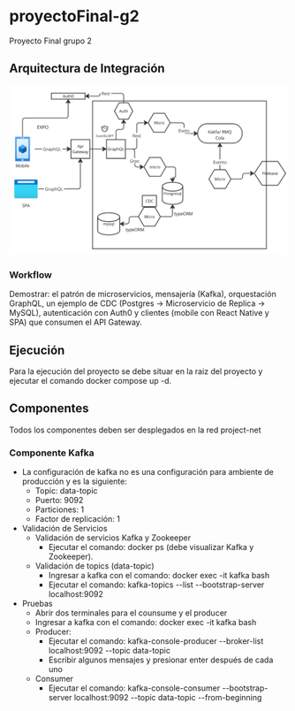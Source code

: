 # proyectoFinal-g2
Proyecto Final grupo 2

## Arquitectura de Integración
<p align="center">
    <img src="Arquitectura.png" />
</p>

### Workflow

Demostrar: el patrón de microservicios, mensajería (Kafka), orquestación GraphQL, un ejemplo de CDC (Postgres → Microservicio de Replica → MySQL), autenticación con Auth0 y clientes (mobile con React Native y SPA) que consumen el API Gateway.

## Ejecución
Para la ejecución del proyecto se debe situar en la raiz del proyecto y ejecutar el comando docker compose up -d.

## Componentes
Todos los componentes deben ser desplegados en la red project-net

### Componente Kafka
* La configuración de kafka no es una configuración para ambiente de producción y es la siguiente:
    * Topic: data-topic
    * Puerto: 9092
    * Particiones: 1
    * Factor de replicación: 1
* Validación de Servicios
    * Validación de servicios Kafka y Zookeeper
        * Ejecutar el comando: docker ps (debe visualizar Kafka y Zookeeper).
    * Validación de topics (data-topic)
        * Ingresar a kafka con el comando: docker exec -it kafka bash
        * Ejecutar el comando: kafka-topics --list --bootstrap-server localhost:9092
* Pruebas
    * Abrir dos terminales para el counsume y el producer
    * Ingresar a kafka con el comando: docker exec -it kafka bash
    * Producer: 
        * Ejecutar el comando: kafka-console-producer --broker-list localhost:9092 --topic data-topic 
        * Escribir algunos mensajes y presionar enter después de cada uno
    * Consumer
        * Ejecutar el comando: kafka-console-consumer --bootstrap-server localhost:9092 --topic data-topic --from-beginning